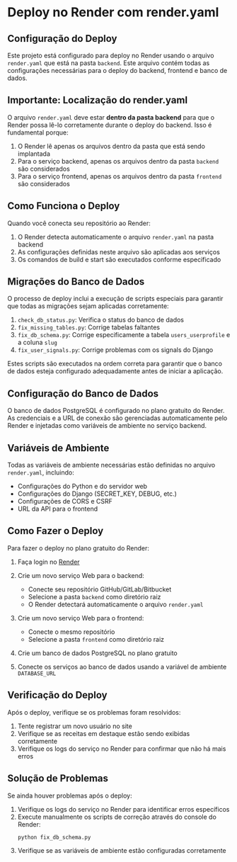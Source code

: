 # Deploy no Render com render.yaml

## Configuração do Deploy

Este projeto está configurado para deploy no Render usando o arquivo `render.yaml` que está na pasta `backend`. Este arquivo contém todas as configurações necessárias para o deploy do backend, frontend e banco de dados.

## Importante: Localização do render.yaml

O arquivo `render.yaml` deve estar **dentro da pasta backend** para que o Render possa lê-lo corretamente durante o deploy do backend. Isso é fundamental porque:

1. O Render lê apenas os arquivos dentro da pasta que está sendo implantada
2. Para o serviço backend, apenas os arquivos dentro da pasta `backend` são considerados
3. Para o serviço frontend, apenas os arquivos dentro da pasta `frontend` são considerados

## Como Funciona o Deploy

Quando você conecta seu repositório ao Render:

1. O Render detecta automaticamente o arquivo `render.yaml` na pasta backend
2. As configurações definidas neste arquivo são aplicadas aos serviços
3. Os comandos de build e start são executados conforme especificado

## Migrações do Banco de Dados

O processo de deploy inclui a execução de scripts especiais para garantir que todas as migrações sejam aplicadas corretamente:

1. `check_db_status.py`: Verifica o status do banco de dados
2. `fix_missing_tables.py`: Corrige tabelas faltantes
3. `fix_db_schema.py`: Corrige especificamente a tabela `users_userprofile` e a coluna `slug`
4. `fix_user_signals.py`: Corrige problemas com os signals do Django

Estes scripts são executados na ordem correta para garantir que o banco de dados esteja configurado adequadamente antes de iniciar a aplicação.

## Configuração do Banco de Dados

O banco de dados PostgreSQL é configurado no plano gratuito do Render. As credenciais e a URL de conexão são gerenciadas automaticamente pelo Render e injetadas como variáveis de ambiente no serviço backend.

## Variáveis de Ambiente

Todas as variáveis de ambiente necessárias estão definidas no arquivo `render.yaml`, incluindo:

- Configurações do Python e do servidor web
- Configurações do Django (SECRET_KEY, DEBUG, etc.)
- Configurações de CORS e CSRF
- URL da API para o frontend

## Como Fazer o Deploy

Para fazer o deploy no plano gratuito do Render:

1. Faça login no [Render](https://dashboard.render.com/)
2. Crie um novo serviço Web para o backend:
   - Conecte seu repositório GitHub/GitLab/Bitbucket
   - Selecione a pasta `backend` como diretório raiz
   - O Render detectará automaticamente o arquivo `render.yaml`

3. Crie um novo serviço Web para o frontend:
   - Conecte o mesmo repositório
   - Selecione a pasta `frontend` como diretório raiz

4. Crie um banco de dados PostgreSQL no plano gratuito

5. Conecte os serviços ao banco de dados usando a variável de ambiente `DATABASE_URL`

## Verificação do Deploy

Após o deploy, verifique se os problemas foram resolvidos:

1. Tente registrar um novo usuário no site
2. Verifique se as receitas em destaque estão sendo exibidas corretamente
3. Verifique os logs do serviço no Render para confirmar que não há mais erros

## Solução de Problemas

Se ainda houver problemas após o deploy:

1. Verifique os logs do serviço no Render para identificar erros específicos
2. Execute manualmente os scripts de correção através do console do Render:
   ```
   python fix_db_schema.py
   ```
3. Verifique se as variáveis de ambiente estão configuradas corretamente